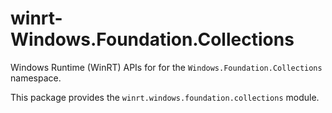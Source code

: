 <!-- warning: Please don't edit this file. It was automatically generated. -->

# winrt-Windows.Foundation.Collections

Windows Runtime (WinRT) APIs for for the `Windows.Foundation.Collections` namespace.

This package provides the `winrt.windows.foundation.collections` module.
